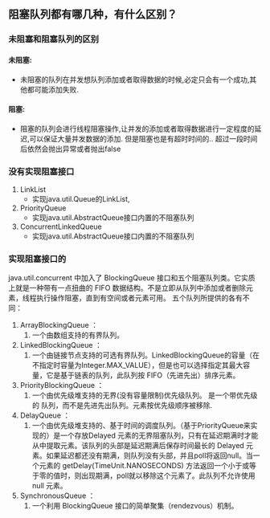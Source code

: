 ## 阻塞队列都有哪几种，有什么区别？
### 未阻塞和阻塞队列的区别
#### 未阻塞:
- 未阻塞的队列在并发想队列添加或者取得数据的时候,必定只会有一个成功,其他都可能添加失败.

#### 阻塞:
- 阻塞的队列会进行线程阻塞操作,让并发的添加或者取得数据进行一定程度的延迟,可以保证大量并发数据的添加. 但是阻塞也是有超时时间的.. 超过一段时间后依然会抛出异常或者抛出false


### 没有实现阻塞接口
1. LinkList
    - 实现java.util.Queue的LinkList, 
1. PriorityQueue
    - 实现java.util.AbstractQueue接口内置的不阻塞队列
1. ConcurrentLinkedQueue
    - 实现java.util.AbstractQueue接口内置的不阻塞队列

 
### 实现阻塞接口的
java.util.concurrent 中加入了 BlockingQueue 接口和五个阻塞队列类。它实质上就是一种带有一点扭曲的 FIFO 数据结构。不是立即从队列中添加或者删除元素，线程执行操作阻塞，直到有空间或者元素可用。
五个队列所提供的各有不同：　　
1. ArrayBlockingQueue ：
    1. 一个由数组支持的有界队列。
1. LinkedBlockingQueue ：
    1. 一个由链接节点支持的可选有界队列。LinkedBlockingQueue的容量（在不指定时容量为Integer.MAX_VALUE），但是也可以选择指定其最大容量，它是基于链表的队列，此队列按 FIFO（先进先出）排序元素。
1. PriorityBlockingQueue ：
    1. 一个由优先级堆支持的无界(没有容量限制)优先级队列。 是一个带优先级的 队列，而不是先进先出队列。元素按优先级顺序被移除.
1. DelayQueue ：
    1. 一个由优先级堆支持的、基于时间的调度队列。（基于PriorityQueue来实现的）是一个存放Delayed 元素的无界阻塞队列，只有在延迟期满时才能从中提取元素。该队列的头部是延迟期满后保存时间最长的 Delayed 元素。如果延迟都还没有期满，则队列没有头部，并且poll将返回null。当一个元素的 getDelay(TimeUnit.NANOSECONDS) 方法返回一个小于或等于零的值时，则出现期满，poll就以移除这个元素了。此队列不允许使用 null 元素。
1. SynchronousQueue ：
    1. 一个利用 BlockingQueue 接口的简单聚集（rendezvous）机制。
